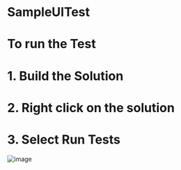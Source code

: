 # SampleUITest
# To run the Test
# 1. Build the Solution
# 2. Right click on the solution
# 3. Select Run Tests
![image](https://user-images.githubusercontent.com/84999309/120093154-76482380-c16c-11eb-96cc-41bfd95401ec.png)

